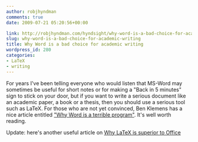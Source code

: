 ```yaml
---
author: robjhyndman
comments: true
date: 2009-07-21 05:20:56+00:00

link: http://robjhyndman.com/hyndsight/why-word-is-a-bad-choice-for-academic-writing/
slug: why-word-is-a-bad-choice-for-academic-writing
title: Why Word is a bad choice for academic writing
wordpress_id: 280
categories:
- LaTeX
- writing
---
```


For years I've been telling everyone who would listen that MS-Word may sometimes be useful for short notes or for making a "Back in 5 minutes" sign to stick on your door, but if you want to write a serious document like an academic paper, a book or a thesis, then you should use a serious tool such as LaTeX. For those who are not yet convinced, Ben Klemens has a nice article entitled ["Why Word is a terrible program"](http://fluff.info/terrible/).  It's well worth reading.

Update: here's another useful article on [Why LaTeX is superior to Office](http://www.terminally-incoherent.com/blog/2007/07/16/why-latex-is-superior-to-office/)
